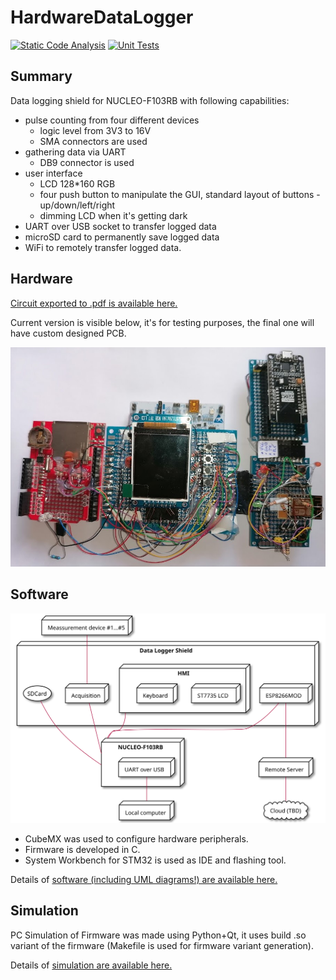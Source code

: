 # HardwareDataLogger

[![Static Code Analysis](https://github.com/RobertGawron/HardwareDataLogger/workflows/Static%20Code%20Analysis/badge.svg)](https://github.com/RobertGawron/HardwareDataLogger/actions?query=workflow%3A%22Static+Code+Analysis%22) [![Unit Tests](https://github.com/RobertGawron/HardwareDataLogger/workflows/Unit%20Tests/badge.svg)](https://github.com/RobertGawron/HardwareDataLogger/actions?query=workflow%3A%22Unit+Tests%22)

## Summary

Data logging shield for NUCLEO-F103RB with following capabilities:
- pulse counting from four different devices
    - logic level from 3V3 to 16V
    - SMA connectors are used
- gathering data via UART
    - DB9 connector is used
- user interface
    - LCD 128*160 RGB
    - four push button to manipulate the GUI, standard layout of buttons - up/down/left/right
    - dimming LCD when it's getting dark
- UART over USB socket to transfer logged data
- microSD card to permanently save logged data
- WiFi to remotely transfer logged data.



## Hardware

[Circuit exported to .pdf is available here.](./Hardware/Logger/Logger.pdf)

Current version is visible below, it's for testing purposes, the final one will have custom designed PCB.

![Device Picture](./Documentation/Pictures/Device_03_09_2021.jpg)


## Software

![architecture overview](./Documentation/Diagrams/ArchitectureOverview.svg)


* CubeMX was used to configure hardware peripherals.
* Firmware is developed in C.
* System Workbench for STM32 is used as IDE and flashing tool.

 Details of [software (including UML diagrams!) are available here.](./Software/README.m)


## Simulation

PC Simulation of Firmware was made using Python+Qt, it uses build .so variant of the firmware (Makefile is used for firmware variant generation).

 Details of [simulation are available here.](./Simulation/README.m)